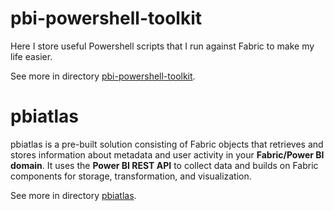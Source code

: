 # pbi-powershell-toolkit
Here I store useful Powershell scripts that I run against Fabric to make my life easier.

See more in directory [pbi-powershell-toolkit](/pbi-powershell-toolkit/).

# pbiatlas
pbiatlas is a pre-built solution consisting of Fabric objects that retrieves and stores information about metadata and user activity in your **Fabric/Power BI domain**. It uses the **Power BI REST API** to collect data and builds on Fabric components for storage, transformation, and visualization.

See more in directory [pbiatlas](/pbiatlas/).

